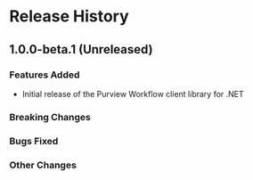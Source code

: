 # Release History

## 1.0.0-beta.1 (Unreleased)

### Features Added
- Initial release of the Purview Workflow client library for .NET

### Breaking Changes

### Bugs Fixed

### Other Changes


